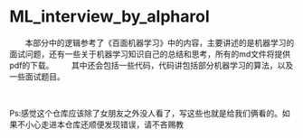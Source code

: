 # ML_interview_by_alpharol
&#160; &#160; &#160; &#160;本部分中的逻辑参考了《百面机器学习》中的内容，主要讲述的是机器学习的面试问题，还有一些关于机器学习知识自己的总结和思考，所有的md文件将提供pdf的下载。
&#160; &#160; &#160; &#160;其中还会包括一些代码，代码讲包括部分机器学习的算法，以及一些面试题目。

<br/>

Ps:感觉这个仓库应该除了女朋友之外没人看了，写这些也就是给我们俩看的。如果不小心走进本仓库还顺便发现错误，请不吝赐教

